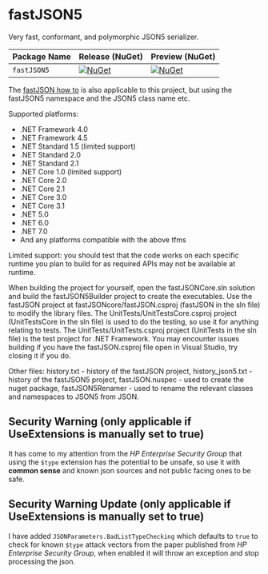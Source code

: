 # fastJSON5

Very fast, conformant, and polymorphic JSON5 serializer.

| Package Name                   | Release (NuGet) | Preview (NuGet) |
|--------------------------------|-----------------|-----------------|
| `fastJSON5`         | [![NuGet](https://img.shields.io/nuget/v/fastJSON5.svg)](https://www.nuget.org/packages/fastJSON5/latest) | [![NuGet](https://img.shields.io/nuget/vpre/fastJSON5.svg)](https://www.nuget.org/packages/fastJSON5/absoluteLatest) |

The [fastJSON how to](https://github.com/mgholam/fastJSON/blob/master/Howto.md) is also applicable to this project, but using the fastJSON5 namespace and the JSON5 class name etc.

Supported platforms:
- .NET Framework 4.0
- .NET Framework 4.5
- .NET Standard 1.5 (limited support)
- .NET Standard 2.0
- .NET Standard 2.1
- .NET Core 1.0 (limited support)
- .NET Core 2.0
- .NET Core 2.1
- .NET Core 3.0
- .NET Core 3.1
- .NET 5.0
- .NET 6.0
- .NET 7.0
- And any platforms compatible with the above tfms

Limited support: you should test that the code works on each specific runtime you plan to build for as required APIs may not be available at runtime.

When building the project for yourself, open the fastJSONCore.sln solution and build the fastJSON5Builder project to create the executables. Use the fastJSON project at fastJSONcore/fastJSON.csproj (fastJSON in the sln file) to modify the library files. The UnitTests/UnitTestsCore.csproj project (UnitTestsCore in the sln file) is used to do the testing, so use it for anything relating to tests. The UnitTests/UnitTests.csproj project (UnitTests in the sln file) is the test project for .NET Framework.
You may encounter issues building if you have the fastJSON.csproj file open in Visual Studio, try closing it if you do.

Other files: history.txt - history of the fastJSON project, history_json5.txt - history of the fastJSON5 project, fastJSON.nuspec - used to create the nuget package, fastJSON5Renamer - used to rename the relevant classes and namespaces to JSON5 from JSON.

## Security Warning (only applicable if UseExtensions is manually set to true)

It has come to my attention from the *HP Enterprise Security Group* that using the `$type` extension has the potential to be unsafe, so use it with **common sense** and known json sources and not public facing ones to be safe.

## Security Warning Update (only applicable if UseExtensions is manually set to true)
I have added `JSONParameters.BadListTypeChecking` which defaults to `true` to check for known `$type` attack vectors from the paper published from *HP Enterprise Security Group*, when enabled it will throw an exception and stop processing the json. 

